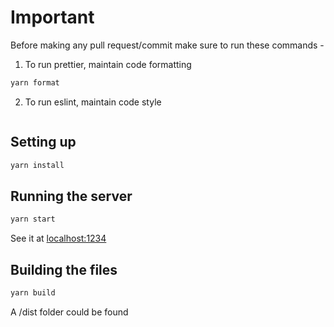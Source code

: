 # Important
Before making any pull request/commit make sure to run these commands -

1. To run prettier, maintain code formatting
```sh
yarn format 
```

2. To run eslint, maintain code style
```sh
```

## Setting up

```sh
yarn install
```

## Running the server

```sh
yarn start
```

See it at [localhost:1234](http://localhost:1234)

## Building the files

```sh
yarn build
```

A /dist folder could be found

